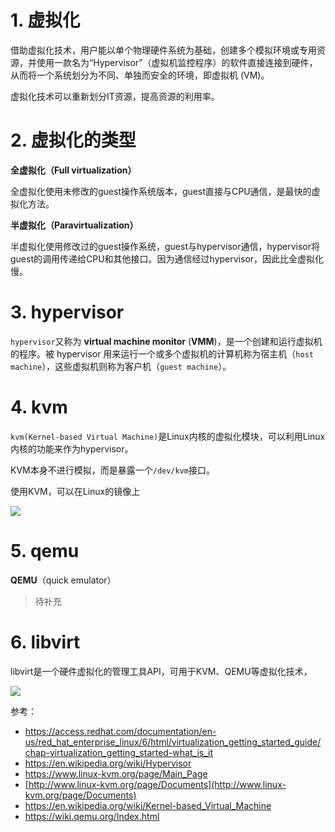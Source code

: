 # 1. 虚拟化

借助虚拟化技术，用户能以单个物理硬件系统为基础，创建多个模拟环境或专用资源，并使用一款名为“Hypervisor”（虚拟机监控程序）的软件直接连接到硬件，从而将一个系统划分为不同、单独而安全的环境，即虚拟机 (VM)。

虚拟化技术可以重新划分IT资源，提高资源的利用率。

# 2. 虚拟化的类型

**全虚拟化（Full virtualization）**

全虚拟化使用未修改的guest操作系统版本，guest直接与CPU通信，是最快的虚拟化方法。

**半虚拟化（Paravirtualization）**

半虚拟化使用修改过的guest操作系统，guest与hypervisor通信，hypervisor将guest的调用传递给CPU和其他接口。因为通信经过hypervisor，因此比全虚拟化慢。

# 3. hypervisor

`hypervisor`又称为 **virtual machine monitor** (**VMM**)，是一个创建和运行虚拟机的程序。被 hypervisor 用来运行一个或多个虚拟机的计算机称为宿主机（`host machine`），这些虚拟机则称为客户机（`guest machine`）。

# 4. kvm

`kvm(Kernel-based Virtual Machine)`是Linux内核的虚拟化模块，可以利用Linux内核的功能来作为hypervisor。

KVM本身不进行模拟，而是暴露一个`/dev/kvm`接口。

使用KVM，可以在Linux的镜像上

<img src="https://upload.wikimedia.org/wikipedia/commons/5/5c/Kernel-based_Virtual_Machine_zh-CN.svg">

# 5. qemu

**QEMU**（quick emulator）

> 待补充



# 6. libvirt

libvirt是一个硬件虚拟化的管理工具API，可用于KVM、QEMU等虚拟化技术，

<img src="https://upload.wikimedia.org/wikipedia/commons/d/d0/Libvirt_support.svg">



参考：

- https://access.redhat.com/documentation/en-us/red_hat_enterprise_linux/6/html/virtualization_getting_started_guide/chap-virtualization_getting_started-what_is_it
- https://en.wikipedia.org/wiki/Hypervisor
- https://www.linux-kvm.org/page/Main_Page
- [http://www.linux-kvm.org/page/Documents](http://www.linux-kvm.org/page/Documents)
- https://en.wikipedia.org/wiki/Kernel-based_Virtual_Machine
- https://wiki.qemu.org/Index.html



